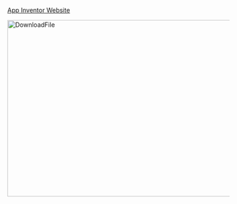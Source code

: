 

[App Inventor Website](https://appinventor.mit.edu/)



 <img src="https://github.com/LeoOuO/2023Mecanum_Car/assets/93064555/596860ca-6ae3-46ea-a1e0-93f1e4ab357f" width = "600" height = "400" alt="DownloadFile" align=center />


